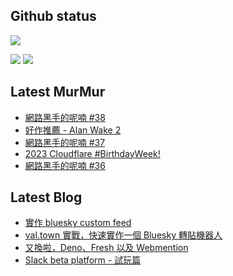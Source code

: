 ## Github status

![](http://github-profile-summary-cards.vercel.app/api/cards/profile-details?username=siygle&theme=default)

![](http://github-profile-summary-cards.vercel.app/api/cards/stats?username=siygle&theme=default)
![](http://github-profile-summary-cards.vercel.app/api/cards/productive-time?username=siygle&theme=default&utcOffset=8)

## Latest MurMur

<!-- CHAT-POST-LIST:START -->
- [網路黑手的呢喃 #38](https://chat.sylee.dev/2023/11/13/網路黑手的呢喃-38)
- [好作推薦 - Alan Wake 2](https://chat.sylee.dev/2023/11/09/alan-wake-2)
- [網路黑手的呢喃 #37](https://chat.sylee.dev/2023/10/26/網路黑手的呢喃-37)
- [2023 Cloudflare #BirthdayWeek!](https://chat.sylee.dev/2023/10/07/2023-cloudflare-birthdayweek)
- [網路黑手的呢喃 #36](https://chat.sylee.dev/2023/09/20/網路黑手的呢喃-36)
<!-- CHAT-POST-LIST:END -->

## Latest Blog

<!-- BLOG-POST-LIST:START -->
- [實作 bluesky custom feed](https://sylee.dev/blog/2023-06-13-bluesky-custom-feed)
- [val.town 實戰，快速實作一個 Bluesky 轉貼機器人](https://sylee.dev/blog/2023-05-28-val-town-bluesky-repost-scheduler)
- [又換啦，Deno、Fresh 以及 Webmention](https://sylee.dev/blog/2023-04-10-change-again-deno-fresh-webmention)
- [Slack beta platform - 試玩篇](https://sylee.dev/blog/2022-04-09-slack-beta-platform-playground)
<!-- BLOG-POST-LIST:END -->
